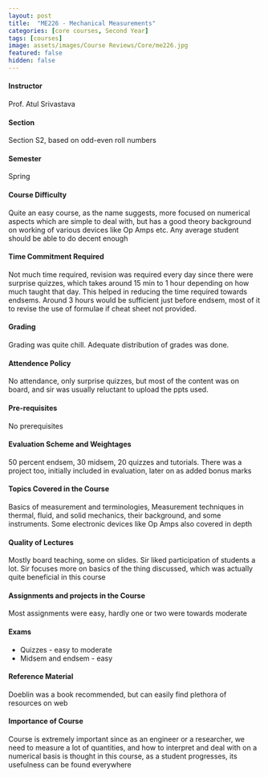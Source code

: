 ```yaml
---
layout: post
title:  "ME226 - Mechanical Measurements"
categories: [core courses, Second Year]
tags: [courses]
image: assets/images/Course Reviews/Core/me226.jpg
featured: false
hidden: false
---
```


#### Instructor
Prof. Atul Srivastava

#### Section
Section S2, based on odd-even roll numbers

#### Semester
Spring

#### Course Difficulty
Quite an easy course, as the name suggests, more focused on numerical aspects which are simple to deal with, but has a good theory background on working of various devices like Op Amps etc. Any average student should be able to do decent enough

#### Time Commitment Required
Not much time required, revision was required every day since there were surprise quizzes, which takes around 15 min to 1 hour depending on how much taught that day. This helped in reducing the time required towards endsems. Around 3 hours would be sufficient just before endsem, most of it to revise the use of formulae if cheat sheet not provided.

#### Grading
Grading was quite chill. Adequate distribution of grades was done. 

#### Attendence Policy
No attendance, only surprise quizzes, but most of the content was on board, and sir was usually reluctant to upload the ppts used.

#### Pre-requisites
No prerequisites

#### Evaluation Scheme and Weightages
50 percent endsem, 30 midsem, 20 quizzes and tutorials. There was a project too, initially included in evaluation, later on as added bonus marks

#### Topics Covered in the Course
Basics of measurement and terminologies, Measurement techniques in thermal, fluid, and solid mechanics, their background, and some instruments. Some electronic devices like Op Amps also covered in depth

#### Quality of Lectures
Mostly board teaching, some on slides. Sir liked participation of students a lot. Sir focuses more on basics of the thing discussed, which was actually quite beneficial in this course

#### Assignments and projects in the Course
Most assignments were easy, hardly one or two were towards moderate

#### Exams
* Quizzes - easy to moderate
* Midsem and endsem - easy

#### Reference Material
Doeblin was a book recommended, but can easily find plethora of resources on web

#### Importance of Course
Course is extremely important since as an engineer or a researcher, we need to measure a lot of quantities, and how to interpret and deal with on a numerical basis is thought in this course, as a student progresses, its usefulness can be found everywhere

